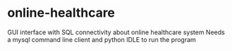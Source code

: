 # online-healthcare
GUI interface with SQL connectivity about online healthcare system
Needs a mysql command line client and python IDLE to run the program 
